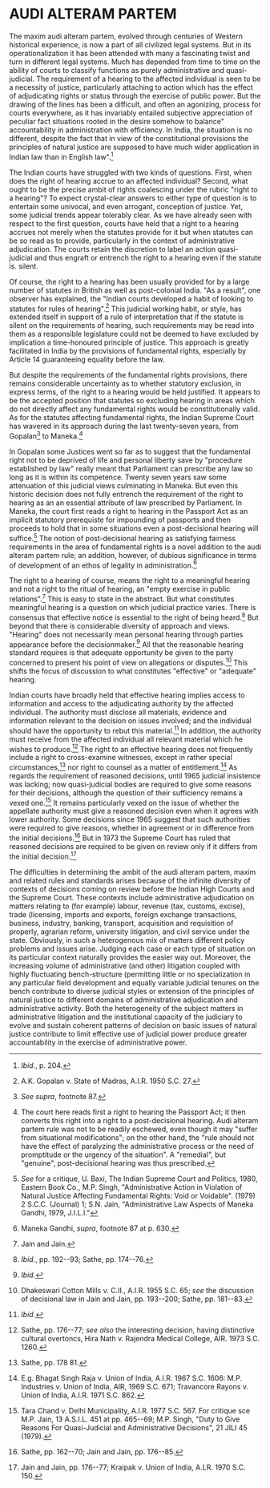 # AUDI ALTERAM PARTEM

The maxim audi alteram partem, evolved through centuries of Western historical experience, is now a part of all civilized legal systems. But in its operationalization it has been attended with many a fascinating twist and turn in different legal systems. Much has depended from time to time on the ability of courts to classify functions as purely administrative and quasi-judicial. The requirement of a hearing to the affected individual is seen to be a necessity of justice, particularly attaching to action which has the effect of adjudicating rights or status through the exercise of public power. But the drawing of the lines has been a difficult, and often an agonizing, process for courts everywhere, as it has invariably entailed subjective appreciation of peculiar fact situations rooted in the desire somehow to balance" accountability in administration with efficiency. In India, the situation is no different, despite the fact that in view of the constitutional provisions the principles of natural justice are supposed to have much wider application in Indian law than in English law".[^94]

The Indian courts have struggled with two kinds of questions. First, when does the right of hearing accrue to an affected individual? Second, what ought to be the precise ambit of rights coalescing under the rubric "right to a hearing"? To expect crystal-clear answers to either type of question is to entertain some univocal, and even arrogant, conception of justice. Yet, some judicial trends appear tolerably clear. As we have already seen with respect to the first question, courts have held that a right to a hearing accrues not merely when the statutes provide for it but when statutes can be so read as to provide, particularly in the context of administrative adjudication. The courts retain the discretion to label an action quasi-judicial and thus engraft or entrench the right to a hearing even if the statute is. silent.

Of course, the right to a hearing has been usually provided for by a large number of statutes in British as well as post-colonial India. "As a result", one observer has explained, the "Indian courts developed a habit of looking to statutes for rules of hearing".[^95] This judicial working habit, or style, has extended itself in support of a rule of interpretation that if the statute is silent on the requirements of hearing, such requirements may be read into them as a responsible legislature could not be deemed to have excluded by implication a time-honoured principle of justice. This approach is greatly facilitated in India by the provisions of fundamental rights, especially by Article 14 guaranteeing equality before the law.

But despite the requirements of the fundamental rights provisions, there remains considerable uncertainty as to whether statutory exclusion, in express terms, of the right to a hearing would be held justified. It appears to be the accepted position that statutes so excluding hearing in areas which do not directly affect any fundamental rights would be constitutionally valid. As for the statutes affecting fundamental rights, the Indian Supreme Court has wavered in its approach during the last twenty-seven years, from Gopalan[^96] to Maneka.[^97]

In Gopalan some Justices went so far as to suggest that the fundamental right not to be deprived of life and personal liberty save by "procedure established by law" really meant that Parliament can prescribe any law so long as it is within its competence. Twenty seven years saw some attenuation of this judicial views culminating in Maneka. But even this historic decision does not fully entrench the requirement of the right to hearing as an an essential attribute of law prescribed by Parliament. In Maneka, the court first reads a right to hearing in the Passport Act as an implicit statutory prerequiste for impounding of passports and then proceeds to hold that in some situations even a post-decisional hearing will suffice.[^98] The notion of post-decisional hearing as satisfying fairness requirements in the area of fundamental rights is a novel addition to the audi alteram partem rule; an addition, however, of dubious significance in terms of development of an ethos of legality in administration.[^99]

The right to a hearing of course, means the right to a meaningful hearing and not a right to the ritual of hearing, an "empty exercise in public relations".[^100] This is easy to state in the abstract. But what constitutes meaningful hearing is a question on which judicial practice varies. There is consensus that effective notice is essential to the right of being heard.[^101] But beyond that there is considerable diversity of approach and views. "Hearing" does not necessarily mean personal hearing through parties appearance before the decisionmaker.[^102] All that the reasonable hearing standard requires is that adequate opportunity be given to the party concerned to present his point of view on allegations or disputes.[^103] This shifts the focus of discussion to what constitutes "effective" or "adequate" hearing.

Indian courts have broadly held that effective hearing implies access to information and access to the adjudicating authority by the affected individual. The authority must disclose all materials, evidence and information relevant to the decision on issues involved; and the individual should have the opportunity to rebut this material.[^104] In addition, the authority must receive from the affected individual all relevant material which he wishes to produce.[^105] The right to an effective hearing does not frequently include a right to cross-examine witnesses, except in rather special circumstances,[^106] nor right to counsel as a matter of entitlement.[^107] As regards the requirement of reasoned decisions, until 1965 judicial insistence was lacking; now quasi-judicial bodies are required to give some reasons for their decisions, although the question of their sufficiency remains a vexed one.[^108] It remains particularly vexed on the issue of whether the appellate authority must give a reasoned decision even when it agrees with lower authority. Some decisions since 1965 suggest that such authorities were required to give reasons, whether in agreement or in difference from the initial decisions.[^109] But in 1973 the Supreme Court has ruled that reasoned decisions are required to be given on review only if it differs from the initial decision.[^110]

The difficulties in determining the ambit of the audi alteram partem, maxim and related rules and standards arises because of the infinite diversity of contexts of decisions coming on review before the Indian High Courts and the Supreme Court. These contexts include administrative adjudication on matters relating to (for example) labour, revenue (tax, customs, excise), trade (licensing, imports and exports, foreign exchange transactions, business, industry, banking, transport, acquisition and requisition of properly, agrarian reform, university litigation, and civil service under the state. Obviously, in such a heterogenous mix of matters different policy problems and issues arise. Judging each case or each type of situation on its particular context naturally provides the easier way out. Moreover, the increasing volume of administrative (and other) litigation coupled with highly fluctuating bench-structure (permitting little or no specialization in any particular field development and equally variable judicial tenures on the bench contribute to diverse judicial styles or extension of the principles of natural justice to different domains of administrative adjudication and administrative activity. Both the heterogeneity of the subject matters in administrative litigation and the institutional capacity of the judiciary to evolve and sustain coherent patterns of decision on basic issues of natural justice contribute to limit effective use of judicial power produce greater accountability in the exercise of administrative power.


[^94]: _Ibid._, p. 204.

[^95]: A.K. Gopalan v. State of Madras, A.I.R. 1950 S.C. 27.

[^96]: _See_ _supra_, footnote 87.

[^97]: The court here reads first a right to hearing the Passport Act; it then converts this right into a right to a post-decisional hearing. Audi alteram partem rule was not to be readily eschewed, even though it may "suffer from situational modifications"; on the other hand, the "rule should not have the effect of paralyzing the administrative process or the need of promptitude or the urgency of the situation". A "remedial", but "genuine", post-decisional hearing was thus prescribed.

[^98]: _See_ for a critique, U. Baxi, The Indian Supreme Court and Politics, 1980, Eastern Book Co., M.P. Singh, "Administrative Action in Violation of Natural Justice Affecting Fundamental Rights: Void or Voidable". (1979) 2 S.C.C. (Journal) 1; S.N. Jain, "Administrative Law Aspects of Maneka Gandhi, 1979, J.I.L.I."

[^99]: Maneka Gandhi, _supra_, footnote 87 at p. 630.

[^100]: Jain and Jain.

[^101]: _Ibid._, pp. 192--93; Sathe, pp. 174--76.

[^102]: _Ibid._

[^103]: Dhakeswari Cotton Mills v. C.II., A.I.R. 1955 S.C. 65; _see_ the discussion of decisional law in Jain and Jain, pp. 193--200; Sathe, pp. 181--83.

[^104]: _Ibid._

[^105]: Sathe, pp. 176--77; _see also_ the interesting decision, having distinctive cultural overtoncs, Hira Nath v. Rajendra Medical College, AIR. 1973 S.C. 1260.

[^106]: Sathe, pp. 178 81.

[^107]: E.g. Bhagat Singh Raja v. Union of India, A.I.R. 1967 S.C. 1606: M.P. Industries v. Union of India, AIR, 1969 S.C. 671; Travancore Rayons v. Union of India, A.I.R. 1971 S.C. 862.

[^108]: Tara Chand v. Delhi Municipality, A.I.R. 1977 S.C. 567. For critique sce M.P. Jain, 13 A.S.I.L. 451 at pp. 465--69; M.P. Singh, "Duty to Give Reasons For Quasi-Judicial and Administrative Decisions", 21 JILI 45 (1979).

[^109]: Sathe, pp. 162--70; Jain and Jain, pp. 176--85.

[^110]: Jain and Jain, pp. 176--77; Kraipak v. Union of India, A.LR. 1970 S.C. 150.
